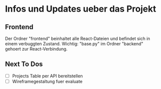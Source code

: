 # Infos und Updates ueber das Projekt

## Frontend
Der Ordner "frontend" beinhaltet alle React-Dateien und befindet sich in einem verbuggten Zustand.
Wichtig: "base.py" im Ordner "backend" gehoert zur React-Verbindung. 


## Next To Dos

- [ ] Projects Table per API bereitstellen
- [ ] Wireframegestaltung fuer evaluate